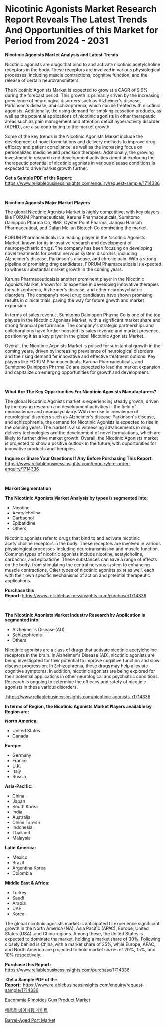 <p><h1>Nicotinic Agonists Market Research Report Reveals The Latest Trends And Opportunities of this Market for Period from 2024 - 2031</h1></p><p><strong>Nicotinic Agonists Market Analysis and Latest Trends</strong></p>
<p><p>Nicotinic agonists are drugs that bind to and activate nicotinic acetylcholine receptors in the body. These receptors are involved in various physiological processes, including muscle contractions, cognitive function, and the release of certain neurotransmitters.</p><p>The Nicotinic Agonists Market is expected to grow at a CAGR of 9.6% during the forecast period. This growth is primarily driven by the increasing prevalence of neurological disorders such as Alzheimer's disease, Parkinson's disease, and schizophrenia, which can be treated with nicotinic agonists. Additionally, the rising demand for smoking cessation products, as well as the potential applications of nicotinic agonists in other therapeutic areas such as pain management and attention deficit hyperactivity disorder (ADHD), are also contributing to the market growth.</p><p>Some of the key trends in the Nicotinic Agonists Market include the development of novel formulations and delivery methods to improve drug efficacy and patient compliance, as well as the increasing focus on personalized medicine and precision therapies. Additionally, the growing investment in research and development activities aimed at exploring the therapeutic potential of nicotinic agonists in various disease conditions is expected to drive market growth further.</p></p>
<p><strong>Get a Sample PDF of the Report:&nbsp;</strong> <a href="https://www.reliablebusinessinsights.com/enquiry/request-sample/1714336">https://www.reliablebusinessinsights.com/enquiry/request-sample/1714336</a></p>
<p>&nbsp;</p>
<p><strong>Nicotinic Agonists Major Market Players</strong></p>
<p><p>The global Nicotinic Agonists Market is highly competitive, with key players like FORUM Pharmaceuticals, Karuna Pharmaceuticals, Sumitomo Dainippon Pharma Co, BMS, Oyster Point Pharma, Jiangsu Hansoh Pharmaceutical, and Dalian Meilun Biotech Co dominating the market. </p><p>FORUM Pharmaceuticals is a leading player in the Nicotinic Agonists Market, known for its innovative research and development of neuropsychiatric drugs. The company has been focusing on developing novel treatments for central nervous system disorders, including Alzheimer's disease, Parkinson's disease, and chronic pain. With a strong pipeline of promising drug candidates, FORUM Pharmaceuticals is expected to witness substantial market growth in the coming years.</p><p>Karuna Pharmaceuticals is another prominent player in the Nicotinic Agonists Market, known for its expertise in developing innovative therapies for schizophrenia, Alzheimer's disease, and other neuropsychiatric disorders. The company's novel drug candidates have shown promising results in clinical trials, paving the way for future growth and market expansion.</p><p>In terms of sales revenue, Sumitomo Dainippon Pharma Co is one of the top players in the Nicotinic Agonists Market, with a significant market share and strong financial performance. The company's strategic partnerships and collaborations have further boosted its sales revenue and market presence, positioning it as a key player in the global Nicotinic Agonists Market.</p><p>Overall, the Nicotinic Agonists Market is poised for substantial growth in the coming years, driven by increasing prevalence of neurological disorders and the rising demand for innovative and effective treatment options. Key players like FORUM Pharmaceuticals, Karuna Pharmaceuticals, and Sumitomo Dainippon Pharma Co are expected to lead the market expansion and capitalize on emerging opportunities for growth and development.</p></p>
<p>&nbsp;</p>
<p><strong>What Are The Key Opportunities For Nicotinic Agonists Manufacturers?</strong></p>
<p><p>The global Nicotinic Agonists market is experiencing steady growth, driven by increasing research and development activities in the field of neuroscience and neuropsychiatry. With the rise in prevalence of neurological disorders such as Alzheimer's disease, Parkinson's disease, and schizophrenia, the demand for Nicotinic Agonists is expected to rise in the coming years. The market is also witnessing advancements in drug delivery technologies and the development of novel formulations, which are likely to further drive market growth. Overall, the Nicotinic Agonists market is projected to show a positive outlook in the future, with opportunities for innovative products and therapies.</p></p>
<p><strong>Inquire or Share Your Questions If Any Before Purchasing This Report:</strong> <a href="https://www.reliablebusinessinsights.com/enquiry/pre-order-enquiry/1714336">https://www.reliablebusinessinsights.com/enquiry/pre-order-enquiry/1714336</a></p>
<p>&nbsp;</p>
<p><strong>Market Segmentation</strong></p>
<p><strong>The Nicotinic Agonists Market Analysis by types is segmented into:</strong></p>
<p><ul><li>Nicotine</li><li>Acetylcholine</li><li>Carbachol</li><li>Epibatidine</li><li>Others</li></ul></p>
<p><p>Nicotinic agonists refer to drugs that bind to and activate nicotinic acetylcholine receptors in the body. These receptors are involved in various physiological processes, including neurotransmission and muscle function. Common types of nicotinic agonists include nicotine, acetylcholine, carbachol, and epibatidine. These substances can have a range of effects on the body, from stimulating the central nervous system to enhancing muscle contractions. Other types of nicotinic agonists exist as well, each with their own specific mechanisms of action and potential therapeutic applications.</p></p>
<p><strong>Purchase this Report:&nbsp;</strong><a href="https://www.reliablebusinessinsights.com/purchase/1714336">https://www.reliablebusinessinsights.com/purchase/1714336</a></p>
<p>&nbsp;</p>
<p><strong>The Nicotinic Agonists Market Industry Research by Application is segmented into:</strong></p>
<p><ul><li>Alzheimer`s Disease (AD)</li><li>Schizophrenia</li><li>Others</li></ul></p>
<p><p>Nicotinic agonists are a class of drugs that activate nicotinic acetylcholine receptors in the brain. In Alzheimer's Disease (AD), nicotinic agonists are being investigated for their potential to improve cognitive function and slow disease progression. In Schizophrenia, these drugs may help alleviate cognitive symptoms. In addition, nicotinic agonists are being explored for their potential applications in other neurological and psychiatric conditions. Research is ongoing to determine the efficacy and safety of nicotinic agonists in these various disorders.</p></p>
<p><a href="https://www.reliablebusinessinsights.com/nicotinic-agonists-r1714336">&nbsp;https://www.reliablebusinessinsights.com/nicotinic-agonists-r1714336</a></p>
<p><strong>In terms of Region, the Nicotinic Agonists Market Players available by Region are:</strong></p>
<p>
    <p> <strong> North America: </strong>
        <ul>
            <li>United States</li>
            <li>Canada</li>
        </ul>
        </p> 
    <p> <strong> Europe: </strong>
        <ul>
            <li>Germany</li>
            <li>France</li>
            <li>U.K.</li>
            <li>Italy</li>
            <li>Russia</li>
        </ul>
        </p> 
    <p> <strong> Asia-Pacific: </strong>
        <ul>
            <li>China</li>
            <li>Japan</li>
            <li>South Korea</li>
            <li>India</li>
            <li>Australia</li>
            <li>China Taiwan</li>
            <li>Indonesia</li>
            <li>Thailand</li>
            <li>Malaysia</li>
        </ul>
        </p> 
    <p> <strong> Latin America: </strong>
        <ul>
            <li>Mexico</li>
            <li>Brazil</li>
            <li>Argentina Korea</li>
            <li>Colombia</li>
        </ul>
        </p> 
    <p> <strong> Middle East & Africa: </strong>
        <ul>
            <li>Turkey</li>
            <li>Saudi</li>
            <li>Arabia</li>
            <li>UAE</li>
            <li>Korea</li>
        </ul>
    </p>
    </p>
<p><p>The global nicotinic agonists market is anticipated to experience significant growth in the North America (NA), Asia Pacific (APAC), Europe, United States (USA), and China regions. Among these, the United States is expected to dominate the market, holding a market share of 30%. Following closely behind is China, with a market share of 25%, while Europe, APAC, and North America are projected to hold market shares of 20%, 15%, and 10% respectively.</p></p>
<p><strong>Purchase this Report: </strong><a href="https://www.reliablebusinessinsights.com/purchase/1714336">https://www.reliablebusinessinsights.com/purchase/1714336</a></p>
<p>&nbsp;<strong>Get a Sample PDF of the Report:&nbsp;&nbsp;</strong><a href="https://www.reliablebusinessinsights.com/enquiry/request-sample/1714336">https://www.reliablebusinessinsights.com/enquiry/request-sample/1714336</a></p>
<p><strong></strong></p>
<p><p><a href="https://github.com/ashman753/Market-Research-Report-List-1/blob/main/eucommia-rlmoides-gum-product-market.md">Eucommia Rlmoides Gum Product Market</a></p><p><a href="https://github.com/brainlyez1/Market-Research-Report-List-1/blob/main/7763905110798.md">메트로 바이파팅 게이트</a></p><p><a href="https://github.com/LibbySpencer2018/Market-Research-Report-List-1/blob/main/barrel-aged-port-market.md">Barrel-Aged Port Market</a></p></p>